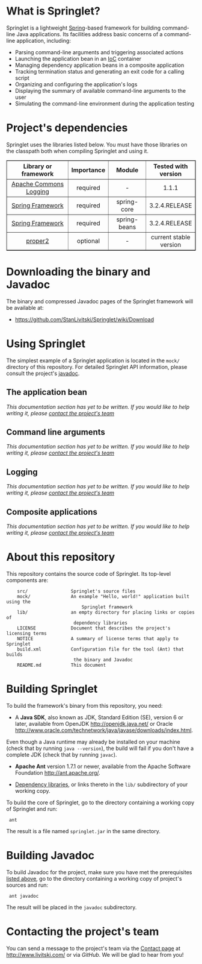 <!--
 |    Copyright © 2013, 2014 Konstantin "Stan" Livitski
 | 
 |    This file is part of Springlet. Springlet is
 |    licensed under the Apache License, Version 2.0 (the "License");
 |    you may not use this file except in compliance with the License.
 |    You may obtain a copy of the License at
 | 
 |      http://www.apache.org/licenses/LICENSE-2.0
 | 
 |    Unless required by applicable law or agreed to in writing, software
 |    distributed under the License is distributed on an "AS IS" BASIS,
 |    WITHOUT WARRANTIES OR CONDITIONS OF ANY KIND, either express or implied.
 |    See the License for the specific language governing permissions and
 |    limitations under the License.
 -->

<a name="sec-about"> </a>
What is Springlet?
==================

Springlet is a lightweight [Spring][]-based framework for building command-line
Java applications. Its facilities address basic concerns of a command-line
application, including:

 - Parsing command-line arguments and triggering associated actions
 - Launching the application bean in an [IoC][] container
 - Managing dependency application beans in a composite application
 - Tracking termination status and generating an exit code for a calling script
 - Organizing and configuring the application's logs
 - Displaying the summary of available command-line arguments to the user
 - Simulating the command-line environment during the application testing

<a name="sec-depends"> </a>
Project's dependencies
======================

Springlet uses the libraries listed below. You must have those libraries
on the classpath both when compiling Springlet and using it.

<table width="70%" border="1" cellpadding="0" cellspacing="0">
<col />
<col width="20%" />
<col width="20%" />
<col width="20%" />
<thead>
<tr>
<th>Library or framework</th>
<th>Importance</th>
<th>Module</th>
<th>Tested with version</th>
</tr>
</thead>
<tbody align="center" valign="middle">
<tr>
<td><a href="http://commons.apache.org/proper/commons-logging/download_logging.cgi">
Apache Commons Logging</a></td>
<td>required</td>
<td>-</td>
<td>1.1.1</td>
</tr>
<tr>
<td><a href="http://projects.spring.io/spring-framework/#quick-start">
Spring Framework</a></td>
<td>required</td>
<td>spring-core</td>
<td>3.2.4.RELEASE</td>
</tr>
<tr>
<td><a href="http://projects.spring.io/spring-framework/#quick-start">
Spring Framework</a></td>
<td>required</td>
<td>spring-beans</td>
<td>3.2.4.RELEASE</td>
</tr>
<tr>
<td><a href="https://github.com/StanLivitski/proper2">
proper2</a></td>
<td>optional</td>
<td>-</td>
<td>current stable version</td>
</tr>
</tbody>
</table>

<a name="sec-download"> </a>
Downloading the binary and Javadoc
==================================

The binary and compressed Javadoc pages of the Springlet framework will be available at:

 - <https://github.com/StanLivitski/Springlet/wiki/Download>

<a name="sec-use"> </a>
Using Springlet
=============

The simplest example of a Springlet application is located in the `mock/`
directory of this repository.
For detailed Springlet API information, please consult the project's [javadoc][].

<a name="sec-beans"> </a>
The application bean
--------------------

_This documentation section has yet to be written. If you would like to help writing it,
please [contact the project's team](#sec-contact)_

<a name="sec-args"> </a>
Command line arguments
----------------------

_This documentation section has yet to be written. If you would like to help writing it,
please [contact the project's team](#sec-contact)_

<a name="sec-logging"> </a>
Logging
-------

_This documentation section has yet to be written. If you would like to help writing it,
please [contact the project's team](#sec-contact)_

<a name="sec-composite"> </a>
Composite applications
----------------------

_This documentation section has yet to be written. If you would like to help writing it,
please [contact the project's team](#sec-contact)_

<a name="sec-repo"> </a>
About this repository
=====================

This repository contains the source code of Springlet. Its top-level components are:

        src/           		Springlet's source files
        mock/           	An example "Hello, world!" application built using the
        						Springlet framework
        lib/				an empty directory for placing links or copies of
        					 dependency libraries
        LICENSE		        Document that describes the project's licensing terms
        NOTICE   	        A summary of license terms that apply to Springlet
        build.xml      		Configuration file for the tool (Ant) that builds
                       		 the binary and Javadoc
        README.md			This document

<a name="sec-building"> </a>
Building Springlet
================

To build the framework's binary from this repository, you need:

   - A **Java SDK**, also known as JDK, Standard Edition (SE), version 6 or
   later, available from OpenJDK <http://openjdk.java.net/> or Oracle
   <http://www.oracle.com/technetwork/java/javase/downloads/index.html>.

   Even though a Java runtime may already be installed on your machine
   (check that by running `java --version`), the build will fail if you
   don't have a complete JDK (check that by running `javac`).

   - **Apache Ant** version 1.7.1 or newer, available from the Apache Software
   Foundation <http://ant.apache.org/>.

   - [Dependency libraries](#sec-depends), or links thereto in the `lib/`
   subdirectory of your working copy.

To build the core of Springlet, go to the directory containing a working copy of
Springlet and run:

     ant

The result is a file named `springlet.jar` in the same directory.

<a name="sec-javadoc"> </a>
Building Javadoc
================

To build Javadoc for the project, make sure you have met the prerequisites
[listed above](#sec-building), go to the directory containing a working copy of
project's sources and run:

     ant javadoc

The result will be placed in the `javadoc` subdirectory. 

<a name="sec-contact"> </a>
Contacting the project's team
=============================

You can send a message to the project's team via the
[Contact page](http://www.livitski.com/contact) at <http://www.livitski.com/>
or via *GitHub*. We will be glad to hear from you!

   [Spring]: http://projects.spring.io/spring-framework/
   [IoC]: https://en.wikipedia.org/wiki/Inversion_of_control
   [javadoc]: #sec-download
   
